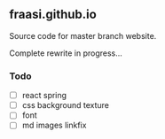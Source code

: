 ## fraasi.github.io

Source code for master branch website.

Complete rewrite in progress...

### Todo
* [ ] react spring
* [ ] css background texture
* [ ] font
* [ ] md images linkfix
